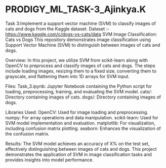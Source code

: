 # PRODIGY_ML_TASK-3_Ajinkya.K

Task 3:Implement a support vector machine (SVM) to classify images of cats and dogs from the Kaggle dataset.
Dataset :- https://www.kaggle.com/c/dogs-vs-cats/data
SVM Image Classification: Cats vs Dogs This repository demonstrates image classification using Support Vector Machine (SVM) to distinguish between images of cats and dogs.

Overview: In this project, we utilize SVM from scikit-learn along with OpenCV to preprocess and classify images of cats and dogs.
The steps include loading images, resizing them to a fixed size, converting them to grayscale, and flattening them into 1D arrays for SVM input.

Files: Task_3.ipynb: Jupyter Notebook containing the Python script for loading, preprocessing, training, and evaluating the SVM model. cats/: Directory containing images of cats. 
dogs/: Directory containing images of dogs.

Libraries Used: OpenCV: Used for image loading and preprocessing. numpy: For array operations and data manipulation. scikit-learn: Used for SVM model implementation and evaluation. 
matplotlib: For visualization, including confusion matrix plotting. seaborn: Enhances the visualization of the confusion matrix.

Results: The SVM model achieves an accuracy of X% on the test set, effectively distinguishing between images of cats and dogs. 
This project demonstrates the application of SVM in image classification tasks and provides insights into model performance.
